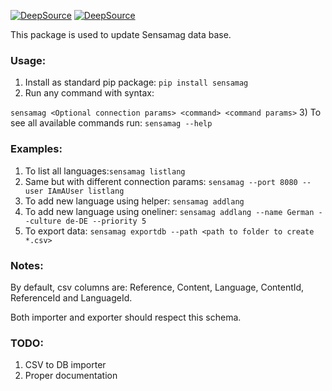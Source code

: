 [![DeepSource](https://deepsource.io/gh/freezerain/sensamag-utility.svg/?label=active+issues&show_trend=true&token=tqqs40FSee57xeO0zqak7Fs1)](https://deepsource.io/gh/freezerain/sensamag-utility/?ref=repository-badge)
[![DeepSource](https://deepsource.io/gh/freezerain/sensamag-utility.svg/?label=resolved+issues&show_trend=true&token=tqqs40FSee57xeO0zqak7Fs1)](https://deepsource.io/gh/freezerain/sensamag-utility/?ref=repository-badge)

This package is used to update Sensamag data base.

### Usage:
1) Install as standard pip package: `pip install sensamag`
2) Run any command with syntax: 

`sensamag <Optional connection params> <command> <command params>`
3) To see all available commands run: `sensamag --help`
### Examples:
1) To list all languages:`sensamag listlang`
2) Same but with different connection params: `sensamag --port 8080 --user IAmAUser listlang`
3) To add new language using helper: `sensamag addlang`
4) To add new language using oneliner: `sensamag addlang --name German --culture de-DE --priority 5`
5) To export data: `sensamag exportdb --path <path to folder to create *.csv>`

### Notes:
By default, csv columns are:
    Reference, Content, Language, ContentId, ReferenceId and LanguageId.

Both importer and exporter should respect this schema. 
### TODO:
1) CSV to DB importer
2) Proper documentation